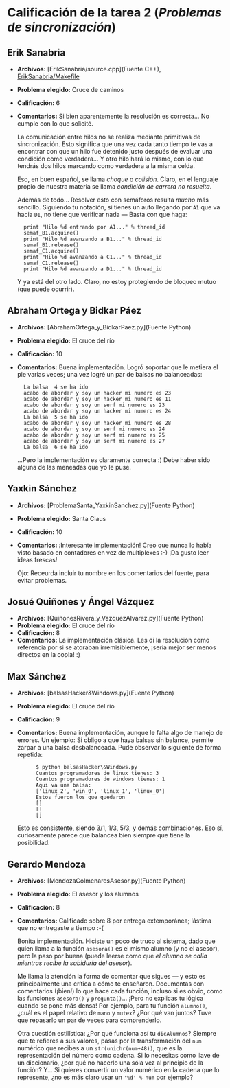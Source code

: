 # Calificación de la tarea 2 (*Problemas de sincronización*)

## Erik Sanabria

* **Archivos:** [ErikSanabria/source.cpp](Fuente C++), [ErikSanabria/Makefile](Makefile)
* **Problema elegido:** Cruce de caminos
* **Calificación:** 6
* **Comentarios:** Si bien aparentemente la resolución es
  correcta... No cumple con lo que solicité.

  La comunicación entre hilos no se realiza mediante primitivas de
  sincronización. Esto significa que una vez cada tanto tiempo te vas
  a encontrar con que un hilo fue detenido justo después de evaluar
  una condición como verdadera... Y otro hilo hará lo mismo, con lo
  que tendrás dos hilos marcando como verdadera a la misma celda.

  Eso, en buen español, se llama *choque* o *colisión*. Claro, en el
  lenguaje propio de nuestra materia se llama *condición de carrera no
  resuelta*.

  Además de todo... Resolver esto con semáforos resulta *mucho* más
  sencillo. Siguiendo tu notación, si tienes un auto llegando por `A1`
  que va hacia `D1`, no tiene que verificar nada — Basta con que haga:

		print "Hilo %d entrando por A1..." % thread_id
		semaf_B1.acquire()
		print "Hilo %d avanzando a B1..." % thread_id
		semaf_B1.release()
		semaf_C1.acquire()
		print "Hilo %d avanzando a C1..." % thread_id
		semaf_C1.release()
		print "Hilo %d avanzando a D1..." % thread_id

  Y ya está del otro lado. Claro, no estoy protegiendo de bloqueo
  mutuo (que puede ocurrir).

## Abraham Ortega y Bidkar Páez

* **Archivos:** [AbrahamOrtega_y_BidkarPaez.py](Fuente Python)
* **Problema elegido:** El cruce del río
* **Calificación:** 10
* **Comentarios:** Buena implementación. Logró soportar que le metiera
  el pie varias veces; una vez logré un par de balsas no balanceadas:

		La balsa  4 se ha ido
		acabo de abordar y soy un hacker mi numero es 23
		acabo de abordar y soy un hacker mi numero es 11
		acabo de abordar y soy un serf mi numero es 23
		acabo de abordar y soy un hacker mi numero es 24
		La balsa  5 se ha ido
		acabo de abordar y soy un hacker mi numero es 28
		acabo de abordar y soy un serf mi numero es 24
		acabo de abordar y soy un serf mi numero es 25
		acabo de abordar y soy un serf mi numero es 27
		La balsa  6 se ha ido

   ...Pero la implementación es claramente correcta :) Debe haber sido
   alguna de las meneadas que yo le puse.

## Yaxkin Sánchez

* **Archivos:** [ProblemaSanta_YaxkinSanchez.py](Fuente Python)
* **Problema elegido:** Santa Claus
* **Calificación:** 10
* **Comentarios:** ¡Interesante implementación! Creo que nunca lo
  había visto basado en contadores en vez de multiplexes :-) ¡Da gusto
  leer ideas frescas!

  Ojo: Receurda incluir tu nombre en los comentarios del fuente, para
  evitar problemas.

## Josué Quiñones y Ángel Vázquez

* **Archivos:** [QuiñonesRivera_y_VazquezAlvarez.py](Fuente Python)
* **Problema elegido:** El cruce del río
* **Calificación:** 8
* **Comentarios:** La implementación clásica. Les di la resolución
  como referencia por si se atoraban irremisiblemente, ¡sería mejor
  ser menos directos en la copia! :)

## Max Sánchez

* **Archivos:**  [balsasHacker&Windows.py](Fuente Python)
* **Problema elegido:** El cruce del río
* **Calificación:** 9
* **Comentarios:** Buena implementación, aunque le falta algo de
  manejo de errores. Un ejemplo:
    Si obligo a que haya balsas sin balance, permite zarpar a una
    balsa desbalanceada. Pude observar lo siguiente de forma repetida:

			$ python balsasHacker\&Windows.py 
			Cuantos programadores de linux tienes: 3
			Cuantos programadores de windows tienes: 1
			Aqui va una balsa: 
			['linux_2', 'win_0', 'linux_1', 'linux_0']
			Estos fueron los que quedaron 
			[]
			[]
			[]

	Esto es consistente, siendo 3/1, 1/3, 5/3, y demás
    combinaciones. Eso sí, curiosamente parece que balancea bien
    siempre que tiene la posibilidad.

## Gerardo Mendoza
* **Archivos:** [MendozaColmenaresAsesor.py](Fuente Python)
* **Problema elegido:** El asesor y los alumnos
* **Calificación:** 8
* **Comentarios:** Calificado sobre 8 por entrega extemporánea;
  lástima que no entregaste a tiempo :-(

  Bonita implementación. Hiciste un poco de truco al sistema, dado que
  quien llama a la función `asesora()` es el mismo alumno (y no el
  asesor), pero la paso por buena (puede leerse como que *el alumno se
  calla mientras recibe la sabiduría del asesor*).

  Me llama la atención la forma de comentar que sigues — y esto es
  principalmente una crítica a cómo te enseñaron. Documentas con
  comentarios (¡bien!) lo que hace cada función, incluso si es obvio,
  como las funciones `asesora()` y `pregunta()`... ¡Pero no explicas
  tu lógica cuando se pone más densa! Por ejemplo, para tu función
  `alumno()`, ¿cuál es el papel relativo de `mano` y `mutex`? ¿Por qué
  van juntos? Tuve que repasarlo un par de veces para comprenderlo.

  Otra cuestión estilística: ¿Por qué funciona así tu `dicAlumnos`?
  Siempre que te refieres a sus valores, pasas por la transformación
  del `num` numérico que recibes a un `str(unichr(num+48))`, que es la
  representación del número como cadena. Si lo necesitas como llave de
  un diccionario, ¿por qué no hacerlo una sóla vez al principio de la
  función? Y... Si quieres convertir un valor numérico en la cadena
  que lo represente, ¿no es más claro usar un `'%d' % num` por
  ejemplo?
  
